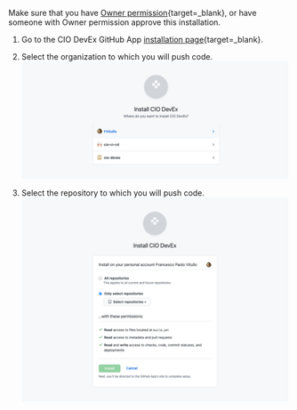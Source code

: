 Make sure that you have [Owner permission](https://docs.github.com/en/get-started/learning-about-github/access-permissions-on-github#organization-accounts){target=\_blank}, or have someone with Owner permission approve this installation.

1. Go to the CIO DevEx GitHub App [installation page](https://github.ibm.com/github-apps/cio-devex/installations/new){target=\_blank}.

1. Select the organization to which you will push code.
   ![GitHub Screen Capture](../images/github-app-organization.png)

1. Select the repository to which you will push code.
   ![GitHub Screen Capture](../images/github-app-repository.png)